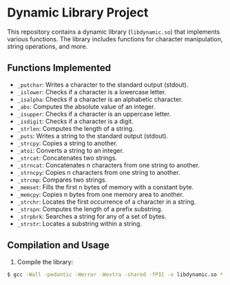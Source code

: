 # Dynamic Library Project

This repository contains a dynamic library (`libdynamic.so`) that implements various functions. The library includes functions for character manipulation, string operations, and more.

## Functions Implemented

- `_putchar`: Writes a character to the standard output (stdout).
- `_islower`: Checks if a character is a lowercase letter.
- `_isalpha`: Checks if a character is an alphabetic character.
- `_abs`: Computes the absolute value of an integer.
- `_isupper`: Checks if a character is an uppercase letter.
- `_isdigit`: Checks if a character is a digit.
- `_strlen`: Computes the length of a string.
- `_puts`: Writes a string to the standard output (stdout).
- `_strcpy`: Copies a string to another.
- `_atoi`: Converts a string to an integer.
- `_strcat`: Concatenates two strings.
- `_strncat`: Concatenates n characters from one string to another.
- `_strncpy`: Copies n characters from one string to another.
- `_strcmp`: Compares two strings.
- `_memset`: Fills the first n bytes of memory with a constant byte.
- `_memcpy`: Copies n bytes from one memory area to another.
- `_strchr`: Locates the first occurrence of a character in a string.
- `_strspn`: Computes the length of a prefix substring.
- `_strpbrk`: Searches a string for any of a set of bytes.
- `_strstr`: Locates a substring within a string.

## Compilation and Usage

1. Compile the library:

```bash
$ gcc -Wall -pedantic -Werror -Wextra -shared -fPIC -o libdynamic.so *.c

